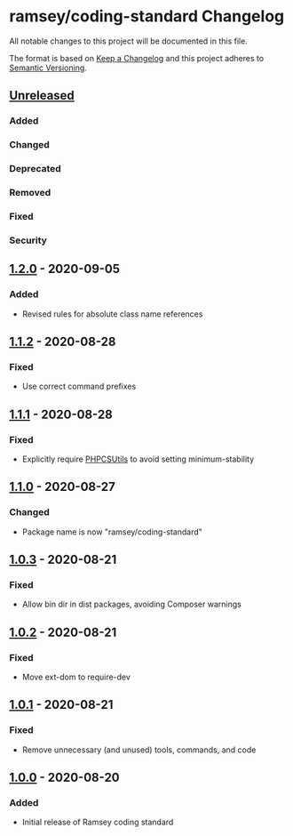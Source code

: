 # ramsey/coding-standard Changelog

All notable changes to this project will be documented in this file.

The format is based on [Keep a Changelog](http://keepachangelog.com/en/1.0.0/)
and this project adheres to [Semantic Versioning](http://semver.org/spec/v2.0.0.html).


## [Unreleased]

### Added

### Changed

### Deprecated

### Removed

### Fixed

### Security


## [1.2.0] - 2020-09-05

### Added

* Revised rules for absolute class name references


## [1.1.2] - 2020-08-28

### Fixed

* Use correct command prefixes


## [1.1.1] - 2020-08-28

### Fixed

* Explicitly require [PHPCSUtils](https://github.com/PHPCSStandards/PHPCSUtils)
  to avoid setting minimum-stability


## [1.1.0] - 2020-08-27

### Changed

* Package name is now "ramsey/coding-standard"


## [1.0.3] - 2020-08-21

### Fixed

* Allow bin dir in dist packages, avoiding Composer warnings


## [1.0.2] - 2020-08-21

### Fixed

* Move ext-dom to require-dev


## [1.0.1] - 2020-08-21

### Fixed

* Remove unnecessary (and unused) tools, commands, and code


## [1.0.0] - 2020-08-20

### Added

* Initial release of Ramsey coding standard


[Unreleased]: https://github.com/ramsey/coding-standard/compare/1.2.0...HEAD
[1.2.0]: https://github.com/ramsey/coding-standard/compare/1.1.2...1.2.0
[1.1.2]: https://github.com/ramsey/coding-standard/compare/1.1.1...1.1.2
[1.1.1]: https://github.com/ramsey/coding-standard/compare/1.1.0...1.1.1
[1.1.0]: https://github.com/ramsey/coding-standard/compare/1.0.3...1.1.0
[1.0.3]: https://github.com/ramsey/coding-standard/compare/1.0.2...1.0.3
[1.0.2]: https://github.com/ramsey/coding-standard/compare/1.0.1...1.0.2
[1.0.1]: https://github.com/ramsey/coding-standard/compare/1.0.0...1.0.1
[1.0.0]: https://github.com/ramsey/coding-standard/commits/1.0.0
